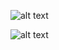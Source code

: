 ![alt text](https://media.discordapp.net/attachments/951329765544054794/1022374465876795392/unknown.png)

![alt text](https://media.discordapp.net/attachments/951329765544054794/1022374554548580392/unknown.png)
